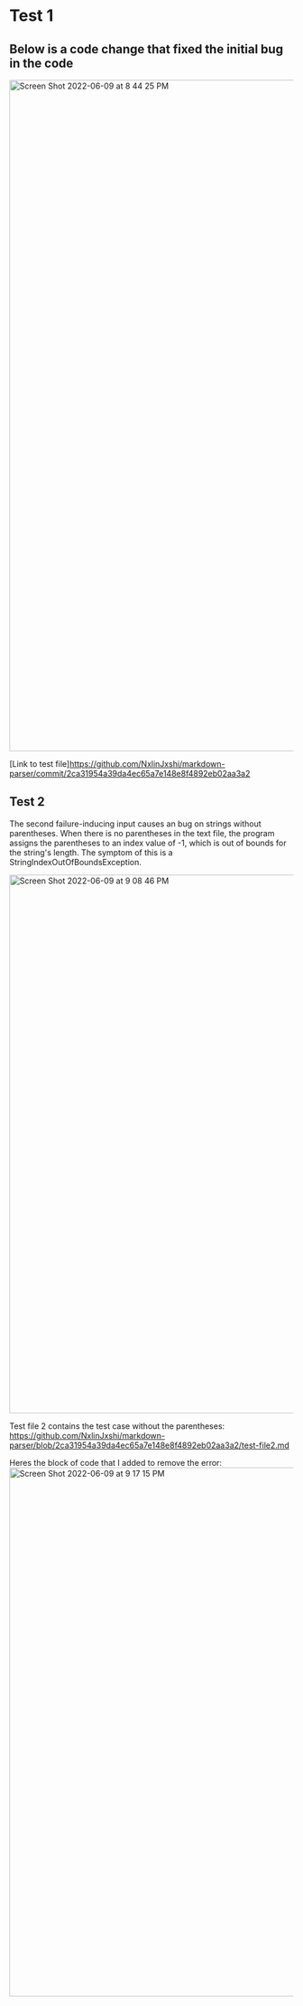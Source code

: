 # Test 1

## Below is a code change that fixed the initial bug in the code

<img width="1189" alt="Screen Shot 2022-06-09 at 8 44 25 PM" src="https://user-images.githubusercontent.com/103763994/172986592-e33ea459-406a-4910-a2b7-68edc9f3c771.png">

[Link to test file]https://github.com/NxlinJxshi/markdown-parser/commit/2ca31954a39da4ec65a7e148e8f4892eb02aa3a2





## Test 2

The second failure-inducing input causes an bug on strings without parentheses. 
When there is no parentheses in the text file, the program assigns the parentheses to an index value of -1, 
which is out of bounds for the string's length. The symptom of this is a StringIndexOutOfBoundsException.

<img width="954" alt="Screen Shot 2022-06-09 at 9 08 46 PM" src="https://user-images.githubusercontent.com/103763994/172988676-a772f254-cc87-47a2-ac95-e291b8420de4.png">

Test file 2 contains the test case without the parentheses:
https://github.com/NxlinJxshi/markdown-parser/blob/2ca31954a39da4ec65a7e148e8f4892eb02aa3a2/test-file2.md

Heres the block of code that I added to remove the error:
<img width="937" alt="Screen Shot 2022-06-09 at 9 17 15 PM" src="https://user-images.githubusercontent.com/103763994/172990962-64f4f493-a92a-4abb-a1c4-eee0eafec345.png">




